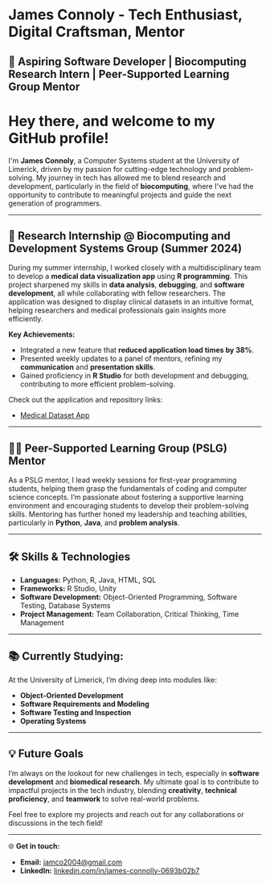 # James Connoly - Tech Enthusiast, Digital Craftsman, Mentor

## 🚀 Aspiring Software Developer | Biocomputing Research Intern | Peer-Supported Learning Group Mentor


# Hey there, and welcome to my GitHub profile!

I'm **James Connoly**, a Computer Systems student at the University of Limerick, driven by my passion for cutting-edge technology and problem-solving. My journey in tech has allowed me to blend research and development, particularly in the field of **biocomputing**, where I've had the opportunity to contribute to meaningful projects and guide the next generation of programmers.

---

## 🔬 Research Internship @ Biocomputing and Development Systems Group (Summer 2024)

During my summer internship, I worked closely with a multidisciplinary team to develop a **medical data visualization app** using **R programming**. This project sharpened my skills in **data analysis**, **debugging**, and **software development**, all while collaborating with fellow researchers. The application was designed to display clinical datasets in an intuitive format, helping researchers and medical professionals gain insights more efficiently.

**Key Achievements:**
- Integrated a new feature that **reduced application load times by 38%**.
- Presented weekly updates to a panel of mentors, refining my **communication** and **presentation skills**.
- Gained proficiency in **R Studio** for both development and debugging, contributing to more efficient problem-solving.

Check out the application and repository links:
- [Medical Dataset App](http://adamurban.shinyapps.io/Research)

---

## 👨‍🏫 Peer-Supported Learning Group (PSLG) Mentor

As a PSLG mentor, I lead weekly sessions for first-year programming students, helping them grasp the fundamentals of coding and computer science concepts. I’m passionate about fostering a supportive learning environment and encouraging students to develop their problem-solving skills. Mentoring has further honed my leadership and teaching abilities, particularly in **Python**, **Java**, and **problem analysis**.

---

## 🛠 Skills & Technologies

- **Languages:** Python, R, Java, HTML, SQL
- **Frameworks:** R Studio, Unity
- **Software Development:** Object-Oriented Programming, Software Testing, Database Systems
- **Project Management:** Team Collaboration, Critical Thinking, Time Management

---

## 📚 Currently Studying:

At the University of Limerick, I’m diving deep into modules like:
- **Object-Oriented Development**
- **Software Requirements and Modeling**
- **Software Testing and Inspection**
- **Operating Systems**

---

## 💡 Future Goals

I’m always on the lookout for new challenges in tech, especially in **software development** and **biomedical research**. My ultimate goal is to contribute to impactful projects in the tech industry, blending **creativity**, **technical proficiency**, and **teamwork** to solve real-world problems.

Feel free to explore my projects and reach out for any collaborations or discussions in the tech field!

---

🌐 **Get in touch:**
- **Email:** jamco2004@gmail.com
- **LinkedIn:** [linkedin.com/in/james-connolly-0693b02b7](https://www.linkedin.com/in/james-connolly-0693b02b7/)

